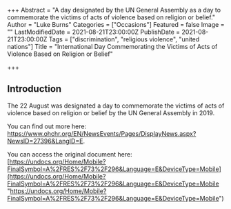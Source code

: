 +++
Abstract = "A day designated by the UN General Assembly as a day to commemorate the victims of acts of violence based on religion or belief."
Author = "Luke Burns"
Categories = ["Occasions"]
Featured = false
Image = ""
LastModifiedDate = 2021-08-21T23:00:00Z
PublishDate = 2021-08-21T23:00:00Z
Tags = ["discrimination", "religious violence", "united nations"]
Title = "International Day Commemorating the Victims of Acts of Violence Based on Religion or Belief"

+++
## Introduction

The 22 August was designated a day to commemorate the victims of acts of violence based on religion or belief by the UN General Assembly in 2019.

You can find out more here: https://www.ohchr.org/EN/NewsEvents/Pages/DisplayNews.aspx?NewsID=27396&LangID=E.

You can access the original document here: [https://undocs.org/Home/Mobile?FinalSymbol=A%2FRES%2F73%2F296&Language=E&DeviceType=Mobile](https://undocs.org/Home/Mobile?FinalSymbol=A%2FRES%2F73%2F296&Language=E&DeviceType=Mobile "https://undocs.org/Home/Mobile?FinalSymbol=A%2FRES%2F73%2F296&Language=E&DeviceType=Mobile")